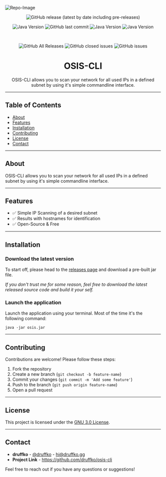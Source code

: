 ![Repo-Image](https://druffko.gg/github-images/osis-cli.png)

<div align="center">

![GitHub release (latest by date including pre-releases)](https://img.shields.io/github/v/release/druffko/osis-cli?include_prereleases)

![Java Version](https://img.shields.io/badge/java-17-brightgreen)
![GitHub last commit](https://img.shields.io/github/last-commit/druffko/osis-cli)
![Java Version](https://img.shields.io/badge/build-passing-brightgreen)
![Java Version](https://img.shields.io/badge/PRs-welcome-brightgreen)

  <br>

![GitHub All Releases](https://img.shields.io/github/downloads/druffko/osis-cli/total)
![GitHub closed issues](https://img.shields.io/github/issues-closed/druffko/osis-cli)
![GitHub issues](https://img.shields.io/github/issues/druffko/osis-cli)

  <h1>OSIS-CLI</h1>
  <p>
    OSIS-CLI allows you to scan your network for all used IPs in a defined subnet by using it's simple commandline interface.
  </p>
</div>

---

## Table of Contents
- [About](#about)
- [Features](#features)
- [Installation](#installation)
- [Contributing](#contributing)
- [License](#license)
- [Contact](#contact)

---

## About

OSIS-CLI allows you to scan your network for all used IPs in a defined subnet by using it's simple commandline interface.

---

## Features

- ✅ Simple IP Scanning of a desired subnet
- ✅ Results with hostnames for identification
- ✅ Open-Source & Free

---

## Installation

### Download the latest version

To start off, please head to the [releases page](https://github.com/druffko/osis-cli/releases) and download a pre-built jar file.

*If you don't trust me for some reason, feel free to download the latest released source code and build it your self.*

### Launch the application

Launch the application using your terminal. Most of the time it's the following command:

`java -jar osis.jar`

---

## Contributing

Contributions are welcome! Please follow these steps:

1. Fork the repository
2. Create a new branch (`git checkout -b feature-name`)
3. Commit your changes (`git commit -m 'Add some feature'`)
4. Push to the branch (`git push origin feature-name`)
5. Open a pull request

---

## License

This project is licensed under the [GNU 3.0 License](LICENSE).

---

## Contact

- **druffko** - [@druffko](https://twitter.com/druffko) - hi@druffko.gg
- **Project Link** - https://github.com/druffko/osis-cli

Feel free to reach out if you have any questions or suggestions!
